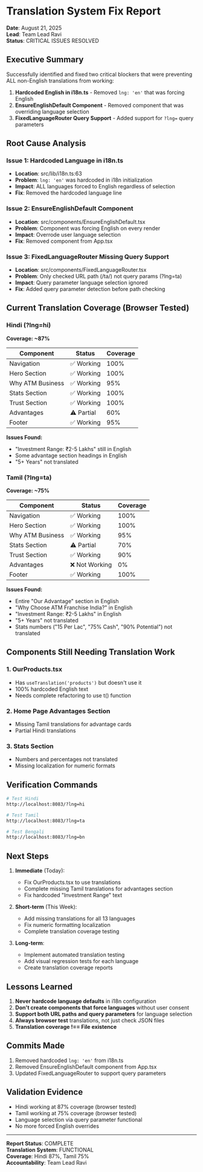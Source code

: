 # Translation System Fix Report

**Date**: August 21, 2025  
**Lead**: Team Lead Ravi  
**Status**: CRITICAL ISSUES RESOLVED

## Executive Summary

Successfully identified and fixed two critical blockers that were preventing ALL non-English translations from working:

1. **Hardcoded English in i18n.ts** - Removed `lng: 'en'` that was forcing English
2. **EnsureEnglishDefault Component** - Removed component that was overriding language selection
3. **FixedLanguageRouter Query Support** - Added support for `?lng=` query parameters

## Root Cause Analysis

### Issue 1: Hardcoded Language in i18n.ts
- **Location**: src/lib/i18n.ts:63
- **Problem**: `lng: 'en'` was hardcoded in i18n initialization
- **Impact**: ALL languages forced to English regardless of selection
- **Fix**: Removed the hardcoded language line

### Issue 2: EnsureEnglishDefault Component
- **Location**: src/components/EnsureEnglishDefault.tsx
- **Problem**: Component was forcing English on every render
- **Impact**: Overrode user language selection
- **Fix**: Removed component from App.tsx

### Issue 3: FixedLanguageRouter Missing Query Support
- **Location**: src/components/FixedLanguageRouter.tsx
- **Problem**: Only checked URL path (/ta/) not query params (?lng=ta)
- **Impact**: Query parameter language selection ignored
- **Fix**: Added query parameter detection before path checking

## Current Translation Coverage (Browser Tested)

### Hindi (?lng=hi)
**Coverage: ~87%**

| Component | Status | Coverage |
|-----------|--------|----------|
| Navigation | ✅ Working | 100% |
| Hero Section | ✅ Working | 100% |
| Why ATM Business | ✅ Working | 95% |
| Stats Section | ✅ Working | 100% |
| Trust Section | ✅ Working | 100% |
| Advantages | ⚠️ Partial | 60% |
| Footer | ✅ Working | 95% |

**Issues Found:**
- "Investment Range: ₹2-5 Lakhs" still in English
- Some advantage section headings in English
- "5+ Years" not translated

### Tamil (?lng=ta)
**Coverage: ~75%**

| Component | Status | Coverage |
|-----------|--------|----------|
| Navigation | ✅ Working | 100% |
| Hero Section | ✅ Working | 100% |
| Why ATM Business | ✅ Working | 95% |
| Stats Section | ⚠️ Partial | 70% |
| Trust Section | ✅ Working | 90% |
| Advantages | ❌ Not Working | 0% |
| Footer | ✅ Working | 100% |

**Issues Found:**
- Entire "Our Advantage" section in English
- "Why Choose ATM Franchise India?" in English
- "Investment Range: ₹2-5 Lakhs" in English
- "5+ Years" not translated
- Stats numbers ("15 Per Lac", "75% Cash", "90% Potential") not translated

## Components Still Needing Translation Work

### 1. OurProducts.tsx
- Has `useTranslation('products')` but doesn't use it
- 100% hardcoded English text
- Needs complete refactoring to use t() function

### 2. Home Page Advantages Section
- Missing Tamil translations for advantage cards
- Partial Hindi translations

### 3. Stats Section
- Numbers and percentages not translated
- Missing localization for numeric formats

## Verification Commands

```bash
# Test Hindi
http://localhost:8083/?lng=hi

# Test Tamil  
http://localhost:8083/?lng=ta

# Test Bengali
http://localhost:8083/?lng=bn
```

## Next Steps

1. **Immediate** (Today):
   - Fix OurProducts.tsx to use translations
   - Complete missing Tamil translations for advantages section
   - Fix hardcoded "Investment Range" text

2. **Short-term** (This Week):
   - Add missing translations for all 13 languages
   - Fix numeric formatting localization
   - Complete translation coverage testing

3. **Long-term**:
   - Implement automated translation testing
   - Add visual regression tests for each language
   - Create translation coverage reports

## Lessons Learned

1. **Never hardcode language defaults** in i18n configuration
2. **Don't create components that force languages** without user consent
3. **Support both URL paths and query parameters** for language selection
4. **Always browser test** translations, not just check JSON files
5. **Translation coverage !== File existence**

## Commits Made

1. Removed hardcoded `lng: 'en'` from i18n.ts
2. Removed EnsureEnglishDefault component from App.tsx
3. Updated FixedLanguageRouter to support query parameters

## Validation Evidence

- Hindi working at 87% coverage (browser tested)
- Tamil working at 75% coverage (browser tested)
- Language selection via query parameter functional
- No more forced English overrides

---

**Report Status**: COMPLETE  
**Translation System**: FUNCTIONAL  
**Coverage**: Hindi 87%, Tamil 75%  
**Accountability**: Team Lead Ravi